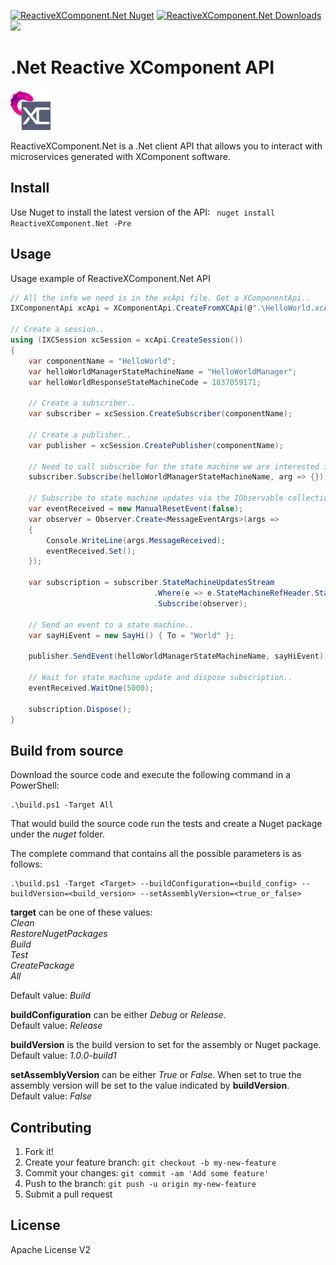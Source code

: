 
[![ReactiveXComponent.Net Nuget](https://img.shields.io/nuget/v/ReactiveXComponent.Net.svg)](https://www.nuget.org/packages/ReactiveXComponent.Net)  [![ReactiveXComponent.Net Downloads](https://img.shields.io/nuget/dt/ReactiveXComponent.Net.svg)](https://www.nuget.org/packages/ReactiveXComponent.Net)  [![](http://slack.xcomponent.com/badge.svg)](http://slack.xcomponent.com/)

# .Net Reactive XComponent API

<img src="logo.png" width="64" height="64" />

ReactiveXComponent.Net is a .Net client API that allows you to interact with microservices generated with XComponent software.

## Install

Use Nuget to install the latest version of the API:
``` nuget install ReactiveXComponent.Net -Pre```

## Usage

Usage example of ReactiveXComponent.Net API
```csharp
// All the info we need is in the xcApi file. Get a XComponentApi..
IXComponentApi xcApi = XComponentApi.CreateFromXCApi(@".\HelloWorld.xcApi");

// Create a session..
using (IXCSession xcSession = xcApi.CreateSession())
{
    var componentName = "HelloWorld";
    var helloWorldManagerStateMachineName = "HelloWorldManager";
    var helloWorldResponseStateMachineCode = 1837059171;

    // Create a subscriber..
    var subscriber = xcSession.CreateSubscriber(componentName);

    // Create a publisher..
    var publisher = xcSession.CreatePublisher(componentName);

    // Need to call subscribe for the state machine we are interested in..
    subscriber.Subscribe(helloWorldManagerStateMachineName, arg => {});

    // Subscribe to state machine updates via the IObservable collection..
    var eventReceived = new ManualResetEvent(false);
    var observer = Observer.Create<MessageEventArgs>(args =>
    {
        Console.WriteLine(args.MessageReceived);
        eventReceived.Set();
    });

    var subscription = subscriber.StateMachineUpdatesStream
                                .Where(e => e.StateMachineRefHeader.StateMachineCode == helloWorldResponseStateMachineCode)
                                .Subscribe(observer);

    // Send an event to a state machine..
    var sayHiEvent = new SayHi() { To = "World" };

    publisher.SendEvent(helloWorldManagerStateMachineName, sayHiEvent);

    // Wait for state machine update and dispose subscription..
    eventReceived.WaitOne(5000);

    subscription.Dispose();
}
```

## Build from source
Download the source code and execute the following command in a PowerShell:
``` 
.\build.ps1 -Target All
```
That would build the source code run the tests and create a Nuget package under the *nuget* folder.

The complete command that contains all the possible parameters is as follows:
``` 
.\build.ps1 -Target <Target> --buildConfiguration=<build_config> --buildVersion=<build_version> --setAssemblyVersion=<true_or_false>
```

**target** can be one of these values:   
*Clean*  
*RestoreNugetPackages*  
*Build*  
*Test*  
*CreatePackage*  
*All*  

Default value: *Build*

**buildConfiguration** can be either *Debug* or *Release*.  
Default value: *Release* 

**buildVersion** is the build version to set for the assembly or Nuget package.  
Default value: *1.0.0-build1*

**setAssemblyVersion** can be either *True* or *False*. When set to true the assembly version will be set to the value indicated by **buildVersion**.  
Default value: *False*

## Contributing
1. Fork it!
2. Create your feature branch: `git checkout -b my-new-feature`
3. Commit your changes: `git commit -am 'Add some feature'`
4. Push to the branch: `git push -u origin my-new-feature`
5. Submit a pull request

## License
Apache License V2

